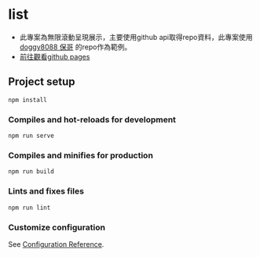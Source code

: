 # list

* 此專案為無限滾動呈現展示，主要使用github api取得repo資料，此專案使用[doggy8088 保哥](https://github.com/doggy8088) 的repo作為範例。
* [前往觀看github pages](https://shikai1997.github.io/list/)

## 

## Project setup
```
npm install
```

### Compiles and hot-reloads for development
```
npm run serve
```

### Compiles and minifies for production
```
npm run build
```

### Lints and fixes files
```
npm run lint
```

### Customize configuration
See [Configuration Reference](https://cli.vuejs.org/config/).
